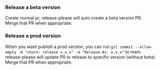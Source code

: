 ### Release a beta version

Create normal pr, release-please will auto create a beta version PR.  
Merge that PR when appropriate.

### Release a prod version

When you want publish a prod version, you can run `git commit --allow-empty -m "chore: release x.x.x" -m "Release-As: x.x.x"` to main.  
release-please will update PR to release to specific version (without beta).  
Merge that PR when appropriate.
